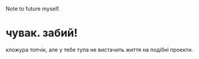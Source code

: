 Note to future myself.

# чувак. забий!

кложура топчік, але у тебе тупа не вистачить життя на подібні проекти.
